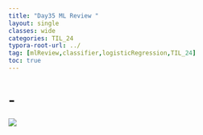 ```yaml
---
title: "Day35 ML Review "
layout: single
classes: wide
categories: TIL_24
typora-root-url: ../
tag: [mlReview,classifier,logisticRegression,TIL_24]
toc: true 
---
```


# -

<img src="/blog/images/2024-07-28-TIL24_Day35/68468A00-4BAB-4C8C-B42E-D789A35DF17A.jpeg">



<br><br>

